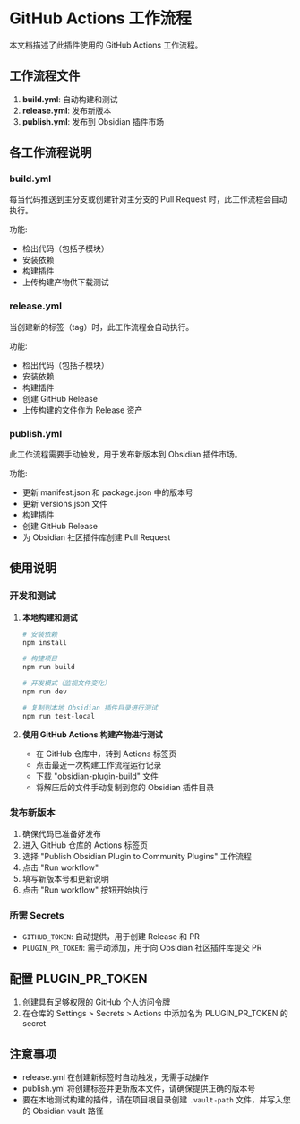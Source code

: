 # GitHub Actions 工作流程

本文档描述了此插件使用的 GitHub Actions 工作流程。

## 工作流程文件

1. **build.yml**: 自动构建和测试
2. **release.yml**: 发布新版本
3. **publish.yml**: 发布到 Obsidian 插件市场

## 各工作流程说明

### build.yml

每当代码推送到主分支或创建针对主分支的 Pull Request 时，此工作流程会自动执行。

功能:
- 检出代码（包括子模块）
- 安装依赖
- 构建插件
- 上传构建产物供下载测试

### release.yml

当创建新的标签（tag）时，此工作流程会自动执行。

功能:
- 检出代码（包括子模块）
- 安装依赖
- 构建插件
- 创建 GitHub Release
- 上传构建的文件作为 Release 资产

### publish.yml

此工作流程需要手动触发，用于发布新版本到 Obsidian 插件市场。

功能:
- 更新 manifest.json 和 package.json 中的版本号
- 更新 versions.json 文件
- 构建插件
- 创建 GitHub Release
- 为 Obsidian 社区插件库创建 Pull Request

## 使用说明

### 开发和测试

1. **本地构建和测试**
   ```bash
   # 安装依赖
   npm install
   
   # 构建项目
   npm run build
   
   # 开发模式（监视文件变化）
   npm run dev
   
   # 复制到本地 Obsidian 插件目录进行测试
   npm run test-local
   ```

2. **使用 GitHub Actions 构建产物进行测试**
   - 在 GitHub 仓库中，转到 Actions 标签页
   - 点击最近一次构建工作流程运行记录
   - 下载 "obsidian-plugin-build" 文件
   - 将解压后的文件手动复制到您的 Obsidian 插件目录

### 发布新版本

1. 确保代码已准备好发布
2. 进入 GitHub 仓库的 Actions 标签页
3. 选择 "Publish Obsidian Plugin to Community Plugins" 工作流程
4. 点击 "Run workflow"
5. 填写新版本号和更新说明
6. 点击 "Run workflow" 按钮开始执行

### 所需 Secrets

- `GITHUB_TOKEN`: 自动提供，用于创建 Release 和 PR
- `PLUGIN_PR_TOKEN`: 需手动添加，用于向 Obsidian 社区插件库提交 PR

## 配置 PLUGIN_PR_TOKEN

1. 创建具有足够权限的 GitHub 个人访问令牌
2. 在仓库的 Settings > Secrets > Actions 中添加名为 PLUGIN_PR_TOKEN 的 secret

## 注意事项

- release.yml 在创建新标签时自动触发，无需手动操作
- publish.yml 将创建标签并更新版本文件，请确保提供正确的版本号
- 要在本地测试构建的插件，请在项目根目录创建 `.vault-path` 文件，并写入您的 Obsidian vault 路径 
